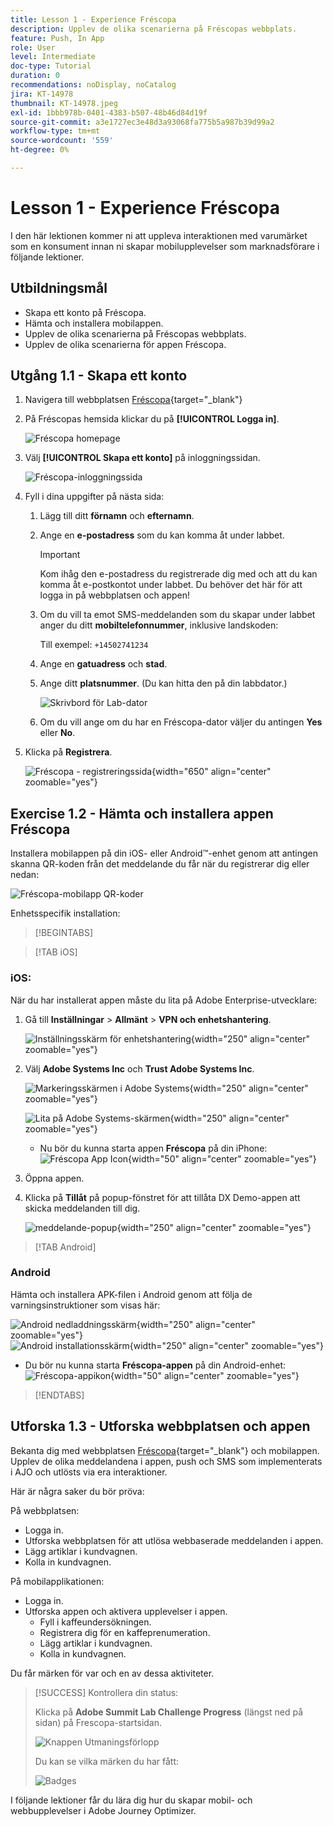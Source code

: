 ```yaml
---
title: Lesson 1 - Experience Fréscopa
description: Upplev de olika scenarierna på Fréscopas webbplats.
feature: Push, In App
role: User
level: Intermediate
doc-type: Tutorial
duration: 0
recommendations: noDisplay, noCatalog
jira: KT-14978
thumbnail: KT-14978.jpeg
exl-id: 1bbb978b-0401-4383-b507-48b46d84d19f
source-git-commit: a3e1727ec3e48d3a93068fa775b5a987b39d99a2
workflow-type: tm+mt
source-wordcount: '559'
ht-degree: 0%

---
```


# Lesson 1 - Experience Fréscopa

I den här lektionen kommer ni att uppleva interaktionen med varumärket som en konsument innan ni skapar mobilupplevelser som marknadsförare i följande lektioner.

## Utbildningsmål

* Skapa ett konto på Fréscopa.
* Hämta och installera mobilappen.
* Upplev de olika scenarierna på Fréscopas webbplats.
* Upplev de olika scenarierna för appen Fréscopa.

## Utgång 1.1 - Skapa ett konto

1. Navigera till webbplatsen [Fréscopa](https://dsn.adobe.com/p/adobe-summit-2024?token=eyJhbGciOiJIUzI1NiIsInR5cCI6IkpXVCJ9.eyJpZCI6ImFub255bW91cyIsImVtYWlsIjoiYW5vbnltb3VzQGFkb2JlLmNvbSIsImlzc3VlciI6InNoYXJlZC1saW5rIiwiYXJnb24iOnsiYWNjZXNzIjoicmVhZC1wcm9qZWN0IiwicHJvamVjdElkIjoiYWRvYmUtc3VtbWl0LTIwMjQifSwiaWF0IjoxNzEwNTI0MTIwLCJleHAiOjE3MTIzMzg1MjB9.q2uGVst6HjJw8SCWl-3pViNzepkdGnNCvGqZnbbkTsY){target="_blank"}

1. På Fréscopas hemsida klickar du på **[!UICONTROL Logga in]**.

   ![Fréscopa homepage](/help/summit-lab-2024/l820-lab-workbook/assets/1-1-1-frescopa-homepage.png "Fréscopa homepage")

1. Välj **[!UICONTROL Skapa ett konto]** på inloggningssidan.

   ![Fréscopa-inloggningssida](/help/summit-lab-2024/l820-lab-workbook/assets/1-1-2-frescopa-sign-in-page.png "Fréscopa-inloggning")

1. Fyll i dina uppgifter på nästa sida:

   1. Lägg till ditt **förnamn** och **efternamn**.

   1. Ange en **e-postadress** som du kan komma åt under labbet.

      >[!IMPORTANT]
      > Kom ihåg den e-postadress du registrerade dig med och att du kan komma åt e-postkontot under labbet. Du behöver det här för att logga in på webbplatsen och appen!

   1. Om du vill ta emot SMS-meddelanden som du skapar under labbet anger du ditt **mobiltelefonnummer**, inklusive landskoden:

      Till exempel: `+14502741234`

   1. Ange en **gatuadress** och **stad**.

   1. Ange ditt **platsnummer**. (Du kan hitta den på din labbdator.)

      ![Skrivbord för Lab-dator](/help/summit-lab-2024/l820-lab-workbook/assets/locate-seat-number.png)

   1. Om du vill ange om du har en Fréscopa-dator väljer du antingen **Yes** eller **No**.

1. Klicka på **Registrera**.

   ![Fréscopa - registreringssida](/help/summit-lab-2024/l820-lab-workbook/assets/1-1-3-frescopa-registration-page.png){width="650" align="center" zoomable="yes"}

## Exercise 1.2 - Hämta och installera appen Fréscopa

Installera mobilappen på din iOS- eller Android™-enhet genom att antingen skanna QR-koden från det meddelande du får när du registrerar dig eller nedan:

![Fréscopa-mobilapp QR-koder](/help/summit-lab-2024/l820-lab-workbook/assets/1-2-1-qr-codes.png "Fréscopa-mobilapp QR-koder")

Enhetsspecifik installation:

>[!BEGINTABS]

>[!TAB iOS]

### iOS:

När du har installerat appen måste du lita på Adobe Enterprise-utvecklare:

1. Gå till **Inställningar** > **Allmänt** > **VPN och enhetshantering**.

   ![Inställningsskärm för enhetshantering](/help/summit-lab-2024/l820-lab-workbook/assets/1-2-2-device-management-screen.PNG "Inställningsskärm för enhetshantering"){width="250" align="center" zoomable="yes"}

1. Välj **Adobe Systems Inc** och **Trust Adobe Systems Inc**.

   ![Markeringsskärmen i Adobe Systems](/help/summit-lab-2024/l820-lab-workbook/assets/1-2-3-adobe-systems.PNG "Markeringsskärmen i Adobe Systems"){width="250" align="center" zoomable="yes"}
   <br>

   ![Lita på Adobe Systems-skärmen](/help/summit-lab-2024/l820-lab-workbook/assets/1-2-4-trust-adobe.PNG){width="250" align="center" zoomable="yes"}

   * Nu bör du kunna starta appen **Fréscopa** på din iPhone: ![Fréscopa App Icon](/help/summit-lab-2024/l820-lab-workbook/assets/1-2-app-icon.png){width="50" align="center" zoomable="yes"}


1. Öppna appen.

1. Klicka på **Tillåt** på popup-fönstret för att tillåta DX Demo-appen att skicka meddelanden till dig.

   ![meddelande-popup](/help/summit-lab-2024/l820-lab-workbook/assets/1-2-allow-notifications.png){width="250" align="center" zoomable="yes"}

>[!TAB Android]

### Android

Hämta och installera APK-filen i Android genom att följa de varningsinstruktioner som visas här:

![Android nedladdningsskärm](/help/summit-lab-2024/l820-lab-workbook/assets/1-2-5-android-download.jpg "Android nedladdningsskärm"){width="250" align="center" zoomable="yes"}
<br>
![Android installationsskärm](/help/summit-lab-2024/l820-lab-workbook/assets/1-2-6-android-installation.jpg){width="250" align="center" zoomable="yes"}

* Du bör nu kunna starta **Fréscopa-appen** på din Android-enhet: ![Fréscopa-appikon](/help/summit-lab-2024/l820-lab-workbook/assets/1-2-app-icon.png){width="50" align="center" zoomable="yes"}

>[!ENDTABS]

## Utforska 1.3 - Utforska webbplatsen och appen

Bekanta dig med webbplatsen [Fréscopa](https://dsn.adobe.com/p/adobe-summit-2024?token=eyJhbGciOiJIUzI1NiIsInR5cCI6IkpXVCJ9.eyJpZCI6ImFub255bW91cyIsImVtYWlsIjoiYW5vbnltb3VzQGFkb2JlLmNvbSIsImlzc3VlciI6InNoYXJlZC1saW5rIiwiYXJnb24iOnsiYWNjZXNzIjoicmVhZC1wcm9qZWN0IiwicHJvamVjdElkIjoiYWRvYmUtc3VtbWl0LTIwMjQifSwiaWF0IjoxNzEwNTI0MTIwLCJleHAiOjE3MTIzMzg1MjB9.q2uGVst6HjJw8SCWl-3pViNzepkdGnNCvGqZnbbkTsY){target="_blank"} och mobilappen. Upplev de olika meddelandena i appen, push och SMS som implementerats i AJO och utlösts via era interaktioner.

Här är några saker du bör pröva:

På webbplatsen:

* Logga in.
* Utforska webbplatsen för att utlösa webbaserade meddelanden i appen.
* Lägg artiklar i kundvagnen.
* Kolla in kundvagnen.

På mobilapplikationen:

* Logga in.
* Utforska appen och aktivera upplevelser i appen.
   * Fyll i kaffeundersökningen.
   * Registrera dig för en kaffeprenumeration.
   * Lägg artiklar i kundvagnen.
   * Kolla in kundvagnen.

Du får märken för var och en av dessa aktiviteter.

>[!SUCCESS]
>Kontrollera din status:
>
>Klicka på **Adobe Summit Lab Challenge Progress** (längst ned på sidan) på Frescopa-startsidan.
> 
>  ![Knappen Utmaningsförlopp](/help/summit-lab-2024/l820-lab-workbook/assets/1-3-challenge-progress-button.png)
>
> Du kan se vilka märken du har fått:
> 
> ![Badges](/help/summit-lab-2024/l820-lab-workbook/assets/1-3-badges.png)

I följande lektioner får du lära dig hur du skapar mobil- och webbupplevelser i Adobe Journey Optimizer.

[def]: /help/summit-lab-2024/l820-lab-workbook/assets/1-2-4-trust-adobe.PNG
